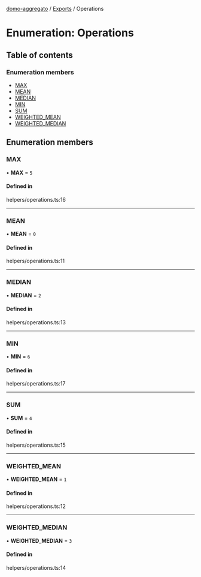[domo-aggregato](../README.md) / [Exports](../modules.md) / Operations

# Enumeration: Operations

## Table of contents

### Enumeration members

- [MAX](Operations.md#max)
- [MEAN](Operations.md#mean)
- [MEDIAN](Operations.md#median)
- [MIN](Operations.md#min)
- [SUM](Operations.md#sum)
- [WEIGHTED_MEAN](Operations.md#weighted_mean)
- [WEIGHTED_MEDIAN](Operations.md#weighted_median)

## Enumeration members

### MAX

• **MAX** = `5`

#### Defined in

helpers/operations.ts:16

___

### MEAN

• **MEAN** = `0`

#### Defined in

helpers/operations.ts:11

___

### MEDIAN

• **MEDIAN** = `2`

#### Defined in

helpers/operations.ts:13

___

### MIN

• **MIN** = `6`

#### Defined in

helpers/operations.ts:17

___

### SUM

• **SUM** = `4`

#### Defined in

helpers/operations.ts:15

___

### WEIGHTED\_MEAN

• **WEIGHTED\_MEAN** = `1`

#### Defined in

helpers/operations.ts:12

___

### WEIGHTED\_MEDIAN

• **WEIGHTED\_MEDIAN** = `3`

#### Defined in

helpers/operations.ts:14
